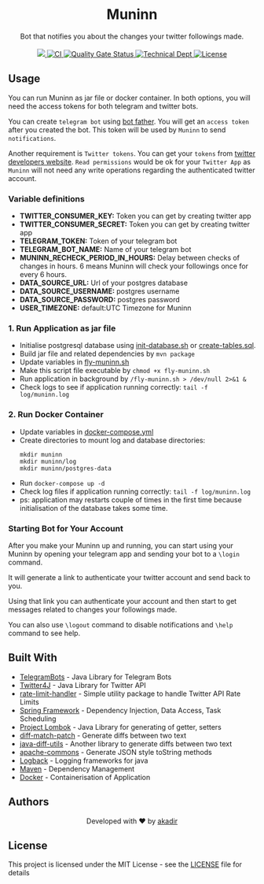 <h1 align="center">Muninn</h1>

<div align="center">
  Bot that notifies you about the changes your twitter followings made.
</div>

<br />

<div align="center">
  <!-- last commit-->
  <a href="https://img.shields.io/github/last-commit/akadir/muninn" title="Last Commit">
     <img src="https://img.shields.io/github/last-commit/akadir/muninn?style=flat">
  </a>

  <!-- CI -->
  <a href="https://github.com/akadir/muninn/workflows/CI/badge.svg">
    <img src="https://github.com/akadir/muninn/workflows/CI/badge.svg"
      alt="CI" />
  </a>
  <!-- Quality Gate Status -->
  <a href="https://sonarcloud.io/dashboard?id=akadir_muninn">
    <img src="https://sonarcloud.io/api/project_badges/measure?project=akadir_muninn&metric=alert_status"
      alt="Quality Gate Status" />
  </a>
  <!-- Technical Dept -->
  <a href="https://sonarcloud.io/dashboard?id=akadir_muninn">
    <img src="https://sonarcloud.io/api/project_badges/measure?project=akadir_muninn&metric=sqale_index"
      alt="Technical Dept" />
  </a>
  <!-- License -->
  <a href="https://img.shields.io/badge/License-MIT-blue.svg">
    <img src="https://img.shields.io/badge/License-MIT-blue.svg"
      alt="License" />
  </a>
</div>

## Usage

You can run Muninn as jar file or docker container. In both options, you will need the access tokens for both telegram 
and twitter bots.

You can create `telegram bot` using [bot father](https://telegram.me/botfather).
You will get an `access token` after you created the bot. This token will be used by `Muninn` to send `notifications`.

Another requirement is `Twitter tokens`. You can get your `tokens` from 
[twitter developers website](https://developer.twitter.com/). 
`Read permissions` would be ok for your `Twitter App` as `Muninn` will not need any write operations regarding 
the authenticated twitter account. 

### Variable definitions

- __TWITTER_CONSUMER_KEY:__ Token you can get by creating twitter app
- __TWITTER_CONSUMER_SECRET:__ Token you can get by creating twitter app
- __TELEGRAM_TOKEN:__ Token of your telegram bot
- __TELEGRAM_BOT_NAME:__ Name of your telegram bot
- __MUNINN_RECHECK_PERIOD_IN_HOURS:__ Delay between checks of changes in hours. 6 means Muninn will check your 
followings once for every 6 hours.
- __DATA_SOURCE_URL:__ Url of your postgres database
- __DATA_SOURCE_USERNAME:__ postgres username
- __DATA_SOURCE_PASSWORD:__ postgres password
- __USER_TIMEZONE:__ default:UTC Timezone for Muninn
### 1. Run Application as jar file

- Initialise postgresql database using [init-database.sh](.docker/init-database.sh) or [create-tables.sql](.db/create-tables.sql).
- Build jar file and related dependencies by `mvn package`
- Update variables in [fly-muninn.sh](fly-muninn.sh#L3-L10)
- Make this script file executable by `chmod +x fly-muninn.sh`
- Run application in background by `/fly-muninn.sh > /dev/null 2>&1 &`
- Check logs to see if application running correctly: `tail -f log/muninn.log`

### 2. Run Docker Container

- Update variables in [docker-compose.yml](.docker/docker-compose.yml#L7-L11)
- Create directories to mount log and database directories: 
    ```shell script
    mkdir muninn
    mkdir muninn/log
    mkdir muninn/postgres-data
    ``` 
- Run `docker-compose up -d`
- Check log files if application running correctly: `tail -f log/muninn.log`
- ps: application may restarts couple of times in the first time because initialisation of the database takes some time.


### Starting Bot for Your Account

After you make your Muninn up and running, you can start using your Muninn by opening your telegram app and sending 
your bot to a `\login` command. 

It will generate a link to authenticate your twitter account and send back to you. 

Using that link you can authenticate your account and then start to get messages related to changes your followings made.

You can also use `\logout` command to disable notifications and `\help` command to see help.

## Built With

* [TelegramBots](https://github.com/rubenlagus/TelegramBots) - Java Library for Telegram Bots
* [Twitter4J](https://github.com/Twitter4J/Twitter4J) - Java Library for Twitter API
* [rate-limit-handler](https://github.com/akadir/rate-limit-handler) - Simple utility package to handle Twitter API Rate Limits
* [Spring Framework](https://github.com/spring-projects/spring-framework) - Dependency Injection, Data Access, Task Scheduling 
* [Project Lombok](https://projectlombok.org/) - Java Library for generating of getter, setters
* [diff-match-patch](https://github.com/google/diff-match-patch) - Generate diffs between two text
* [java-diff-utils](https://github.com/java-diff-utils/java-diff-utils) - Another library to generate diffs between two text
* [apache-commons](https://commons.apache.org/) - Generate JSON style toString methods
* [Logback](http://logback.qos.ch/) - Logging frameworks for java
* [Maven](https://maven.apache.org/) - Dependency Management
* [Docker](https://www.docker.com/) - Containerisation of Application

## Authors


<div align="center">
  Developed with ❤︎ by <a href="https://github.com/akadir">akadir</a>
</div>

## License

This project is licensed under the MIT License - see the [LICENSE](LICENSE) file for details
